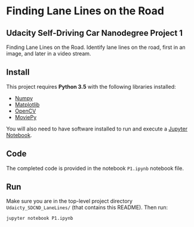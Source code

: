 # Finding Lane Lines on the Road

## Udacity Self-Driving Car Nanodegree Project 1

Finding Lane Lines on the Road. Identify lane lines on the road, first in an image, and later in a video stream.

## Install

This project requires **Python 3.5** with the following libraries installed:

- [Numpy](http://www.numpy.org/)
- [Matplotlib](http://matplotlib.org/)
- [OpenCV](http://docs.opencv.org/3.0-beta/index.html)
- [MoviePy](http://zulko.github.io/moviepy/)

You will also need to have software installed to run and execute a [Jupyter Notebook](http://jupyter.org/).

## Code

The completed code is provided in the notebook `P1.ipynb` notebook file. 

## Run

Make sure you are in the top-level project directory `Udaicty_SDCND_LaneLines/` (that contains this README). Then run:

```jupyter notebook P1.ipynb```
